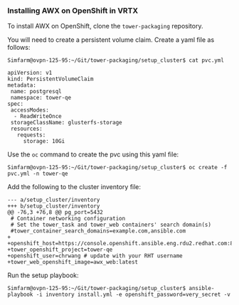 ### Installing AWX on OpenShift in VRTX

To install AWX on OpenShift, clone the `tower-packaging` repository.

You will need to create a persistent volume claim. Create a yaml file as follows:
```
Simfarm@ovpn-125-95:~/Git/tower-packaging/setup_cluster$ cat pvc.yml

apiVersion: v1
kind: PersistentVolumeClaim
metadata:
 name: postgresql
 namespace: tower-qe
spec:
 accessModes:
  - ReadWriteOnce
 storageClassName: glusterfs-storage
 resources:
   requests:
     storage: 10Gi
```

Use the `oc` command to create the pvc using this yaml file:
```
Simfarm@ovpn-125-95:~/Git/tower-packaging/setup_cluster$ oc create -f pvc.yml -n tower-qe
```

Add the following to the cluster inventory file:
```
--- a/setup_cluster/inventory
+++ b/setup_cluster/inventory
@@ -76,3 +76,8 @@ pg_port=5432
 # Container networking configuration
 # Set the tower_task and tower_web containers' search domain(s)
 #tower_container_search_domains=example.com,ansible.com
+
+openshift_host=https://console.openshift.ansible.eng.rdu2.redhat.com:8443
+tower_openshift_project=tower-qe
+openshift_user=chrwang # update with your RHT username
+tower_web_openshift_image=awx_web:latest
```

Run the setup playbook:
```
Simfarm@ovpn-125-95:~/Git/tower-packaging/setup_cluster$ ansible-playbook -i inventory install.yml -e openshift_password=very_secret -v
```
